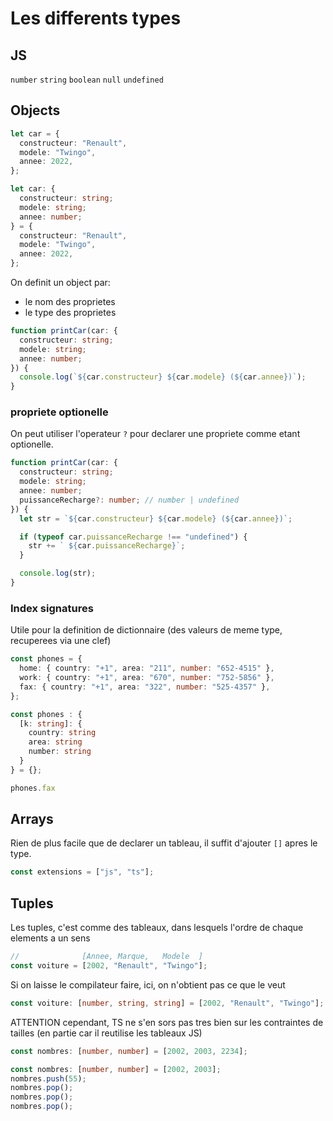 # Les differents types

## JS

`number` `string` `boolean` `null` `undefined`

## Objects

```ts
let car = {
  constructeur: "Renault",
  modele: "Twingo",
  annee: 2022,
};
```

```ts
let car: {
  constructeur: string;
  modele: string;
  annee: number;
} = {
  constructeur: "Renault",
  modele: "Twingo",
  annee: 2022,
};
```

On definit un object par:

- le nom des proprietes
- le type des proprietes

```ts
function printCar(car: {
  constructeur: string;
  modele: string;
  annee: number;
}) {
  console.log(`${car.constructeur} ${car.modele} (${car.annee})`);
}
```

### propriete optionelle

On peut utiliser l'operateur `?` pour declarer une propriete comme etant optionelle.

```ts
function printCar(car: {
  constructeur: string;
  modele: string;
  annee: number;
  puissanceRecharge?: number; // number | undefined
}) {
  let str = `${car.constructeur} ${car.modele} (${car.annee})`;

  if (typeof car.puissanceRecharge !== "undefined") {
    str += ` ${car.puissanceRecharge}`;
  }

  console.log(str);
}
```

### Index signatures

Utile pour la definition de dictionnaire (des valeurs de meme type, recuperees via une clef)

```ts
const phones = {
  home: { country: "+1", area: "211", number: "652-4515" },
  work: { country: "+1", area: "670", number: "752-5856" },
  fax: { country: "+1", area: "322", number: "525-4357" },
};
```

```ts
const phones : {
  [k: string]: {
    country: string
    area: string
    number: string
  }
} = {};

phones.fax
```

## Arrays

Rien de plus facile que de declarer un tableau, il suffit d'ajouter `[]` apres le type.

```ts
const extensions = ["js", "ts"];
```

## Tuples

Les tuples, c'est comme des tableaux, dans lesquels l'ordre de chaque elements a un sens

```ts
//              [Annee, Marque,   Modele  ]
const voiture = [2002, "Renault", "Twingo"];
```

Si on laisse le compilateur faire, ici, on n'obtient pas ce que le veut

```ts
const voiture: [number, string, string] = [2002, "Renault", "Twingo"];
```

ATTENTION cependant, TS ne s'en sors pas tres bien sur les contraintes de tailles (en partie car il reutilise les tableaux JS)

```ts
const nombres: [number, number] = [2002, 2003, 2234];
```

```ts
const nombres: [number, number] = [2002, 2003];
nombres.push(55);
nombres.pop();
nombres.pop();
nombres.pop();
```
